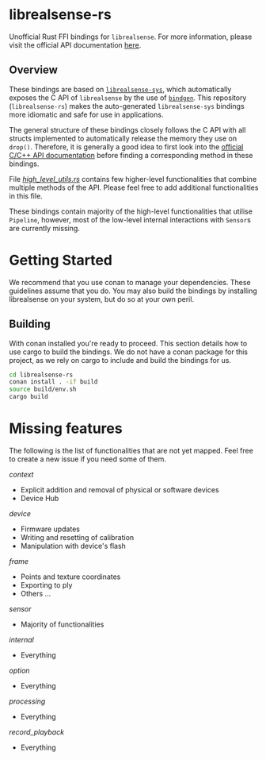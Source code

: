 # librealsense-rs

Unofficial Rust FFI bindings for `librealsense`. For more information, please visit the official API documentation [here](https://intelrealsense.github.io/librealsense/doxygen/index.html).

## Overview

These bindings are based on [`librealsense-sys`](https://gitlab.com/aivero/streaming/librealsense-sys), which automatically exposes the C API of `librealsense` by the use of [`bindgen`](https://rust-lang.github.io/rust-bindgen/). This repository (`librealsense-rs`) makes the auto-generated `librealsense-sys` bindings more idiomatic and safe for use in applications.

The general structure of these bindings closely follows the C API with all structs implemented to automatically release the memory they use on `drop()`. Therefore, it is generally a good idea to first look into the [official C/C++ API documentation](https://intelrealsense.github.io/librealsense/doxygen/dir_9d25e8b11fe18f2432ba6c8d035b608c.html) before finding a corresponding method in these bindings.

File [*high_level_utils.rs*](src/high_level_utils.rs) contains few higher-level functionalities that combine multiple methods of the API. Please feel free to add additional functionalities in this file.

These bindings contain majority of the high-level functionalities that utilise `Pipeline`, however, most of the low-level internal interactions with `Sensor`s are currently missing. 

# Getting Started

We recommend that you use conan to manage your dependencies. These guidelines assume that you do. You may also build the bindings by installing librealsense on your system, but do so at your own peril.

## Building

With conan installed you're ready to proceed. This section details how to use cargo to build the bindings. We do not have a conan package for this project, as we rely on cargo to include and build the bindings for us.

```bash
cd librealsense-rs
conan install . -if build
source build/env.sh
cargo build
```

# Missing features

The following is the list of functionalities that are not yet mapped. Feel free to create a new issue if you need some of them.

*context*
- Explicit addition and removal of physical or software devices
- Device Hub

*device*
- Firmware updates
- Writing and resetting of calibration
- Manipulation with device's flash

*frame*
- Points and texture coordinates
- Exporting to ply
- Others ...

*sensor*
- Majority of functionalities

*internal*
- Everything

*option*
- Everything

*processing*
- Everything

*record_playback*
- Everything

